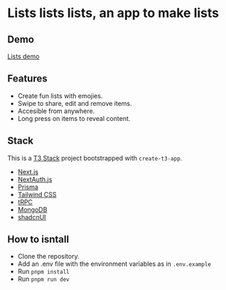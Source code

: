 # Lists lists lists, an app to make lists

## Demo

[Lists demo](https://lists-lists-lists.vercel.app/)

## Features

- Create fun lists with emojies.
- Swipe to share, edit and remove items.
- Accesible from anywhere.
- Long press on items to reveal content.

## Stack

This is a [T3 Stack](https://create.t3.gg/) project bootstrapped with `create-t3-app`.

- [Next.js](https://nextjs.org)
- [NextAuth.js](https://next-auth.js.org)
- [Prisma](https://prisma.io)
- [Tailwind CSS](https://tailwindcss.com)
- [tRPC](https://trpc.io)
- [MongoDB](https://www.mongodb.com/)
- [shadcnUI](https://ui.shadcn.com/)

## How to isntall

- Clone the repository.
- Add an .env file with the environment variables as in `.env.example`
- Run `pnpm install`
- Run `pnpm run dev`
